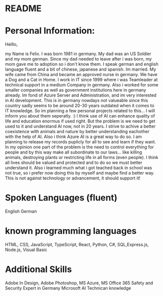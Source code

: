 # README

# Personal Information:
Helllo,

my Name is Felix. I was born 1981 in germany. My dad was an US Soldier and my mom german. Since my dad needed to leave after i was born, my mom gave me to adoption so i don't know them.
I speak german and english language fluent and a bit of chinese, japanese and spanish.
Im married. My wife came from China and became an approved nurse in germany.
We have a Dog and a Cat in Home. 
I work in IT since 1999 where i was Teamleader at technical support in a medium Company in germany.
Also i worked for some smaller companies as well as government institutions here in germany already.
Im fond of Azure Server and Administration, and im very interested in AI development. 
This is in germany nowdays not valueable since this country sadly seems to be around 20-30 years outdated when it comes to IT knowledge.
So im planning a few personal projects related to this... I will inform you about them seperatly. :)
I think use of AI can enhance quality of life and education enormus if used right. But the problem is we need to get used to it and understand AI now, not in 20 years.
I strive to achive a better coexistence with animals and nature by better understanding eachother with the help of AI.
Also i think Azure AI is a great way to do so. I am planning to release my records puplicly for all to see and learn if they want.
In my opinion one part of the problem is the need to control everything for people and by this way make all subordinate to our laws... like killing animals, destroying plants or restricting life in all forms (even people).
I think all lives should be valued and protected and to do so we must better understand it. Also i learned much what i got teached back in school was not true, so i prefer now doing this by myself and maybe find a better way.
This is not against technology or advancement, it should support it!

# Spoken Languages (fluent)
English
German

# known programming languages
HTML, CSS, JavaScript, TypeScript, React, Python, C#, SQL,Express.js, Node.js, Visual Basic

# Additional Skills
Adobe In Design, Adobe Photoshop, MS Azure, MS Office 365
Safety and Security Expert in Germany
Microsoft AI Technican knowledge

